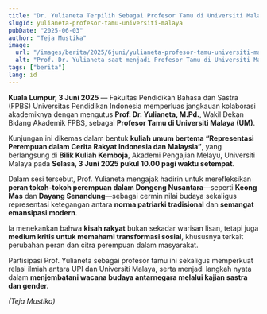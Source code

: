 ```yaml
---
title: "Dr. Yulianeta Terpilih Sebagai Profesor Tamu di Universiti Malaya, Bahas Peran Perempuan dalam Cerita Rakyat Nusantara"
slugId: yulianeta-profesor-tamu-universiti-malaya
pubDate: "2025-06-03"
author: "Teja Mustika"
image:
  url: "/images/berita/2025/6juni/yulianeta-profesor-tamu-universiti-malaya.webp"
  alt: "Prof. Dr. Yulianeta saat menjadi Profesor Tamu di Universiti Malaya"
tags: ["berita"]
lang: id
---
```


**Kuala Lumpur, 3 Juni 2025** — Fakultas Pendidikan Bahasa dan Sastra (FPBS) Universitas Pendidikan Indonesia memperluas jangkauan kolaborasi akademiknya dengan mengutus **Prof. Dr. Yulianeta, M.Pd.**, Wakil Dekan Bidang Akademik FPBS, sebagai **Profesor Tamu di Universiti Malaya (UM)**.

Kunjungan ini dikemas dalam bentuk **kuliah umum bertema “Representasi Perempuan dalam Cerita Rakyat Indonesia dan Malaysia”**, yang berlangsung di **Bilik Kuliah Kemboja**, Akademi Pengajian Melayu, Universiti Malaya pada **Selasa, 3 Juni 2025 pukul 10.00 pagi waktu setempat**.

Dalam sesi tersebut, Prof. Yulianeta mengajak hadirin untuk merefleksikan **peran tokoh-tokoh perempuan dalam Dongeng Nusantara**—seperti **Keong Mas** dan **Dayang Senandung**—sebagai cermin nilai budaya sekaligus representasi ketegangan antara **norma patriarki tradisional** dan **semangat emansipasi modern**.

Ia menekankan bahwa **kisah rakyat** bukan sekadar warisan lisan, tetapi juga **medium kritis untuk memahami transformasi sosial**, khususnya terkait perubahan peran dan citra perempuan dalam masyarakat.

Partisipasi Prof. Yulianeta sebagai profesor tamu ini sekaligus memperkuat relasi ilmiah antara UPI dan Universiti Malaya, serta menjadi langkah nyata dalam **menjembatani wacana budaya antarnegara melalui kajian sastra dan gender.**

*(Teja Mustika)*